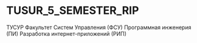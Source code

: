 # TUSUR_5_SEMESTER_RIP
ТУСУР 
Факультет Систем Управления (ФСУ) 
Программная инженерия (ПИ) 
Разработка интернет-приложений (РИП)
